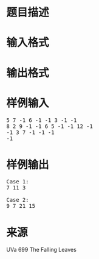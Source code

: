 

# 题目描述



# 输入格式



# 输出格式



# 样例输入


<pre>5 7 -1 6 -1 -1 3 -1 -1
8 2 9 -1 -1 6 5 -1 -1 12 -1
-1 3 7 -1 -1 -1
-1
</pre>

# 样例输出


<pre>Case 1:
7 11 3

Case 2:
9 7 21 15</pre>

# 来源


<p>
UVa 699 The Falling Leaves
</p>
